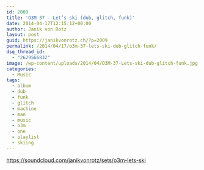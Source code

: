 ```yaml
---
id: 2009
title: 'O3M 37 - Let’s ski (dub, glitch, funk)'
date: 2014-04-17T12:15:12+00:00
author: Janik von Rotz
layout: post
guid: https://janikvonrotz.ch/?p=2009
permalink: /2014/04/17/o3m-37-lets-ski-dub-glitch-funk/
dsq_thread_id:
  - "2629566832"
image: /wp-content/uploads/2014/04/O3M-37-Lets-ski-dub-glitch-funk.jpg
categories:
  - Music
tags:
  - album
  - dub
  - funk
  - glitch
  - machine
  - man
  - music
  - o3m
  - one
  - playlist
  - skiing
---
```

https://soundcloud.com/janikvonrotz/sets/o3m-lets-ski
